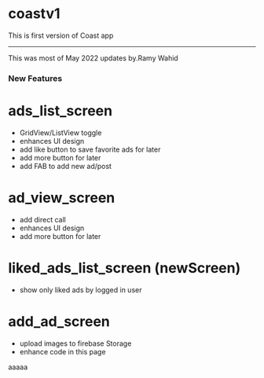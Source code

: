 # coastv1

This is first version of Coast app




----------

This was most of May 2022 updates by.Ramy Wahid

### New Features

# ads_list_screen
- GridView/ListView toggle
- enhances UI design
- add like button to save favorite ads for later
- add more button for later
- add FAB to add new ad/post

# ad_view_screen
- add direct call
- enhances UI design
- add more button for later

# liked_ads_list_screen (newScreen)
- show only liked ads by logged in user

# add_ad_screen
- upload images to firebase Storage
- enhance code in this page



aaaaa